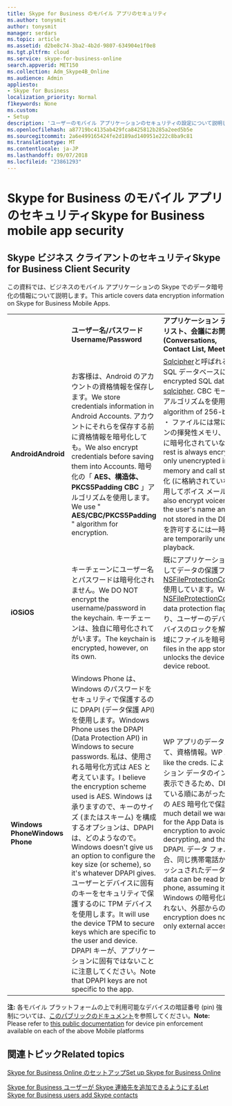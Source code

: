 ```yaml
---
title: Skype for Business のモバイル アプリのセキュリティ
ms.author: tonysmit
author: tonysmit
manager: serdars
ms.topic: article
ms.assetid: d2be8c74-3ba2-4b2d-9807-634904e1f0e8
ms.tgt.pltfrm: cloud
ms.service: skype-for-business-online
search.appverid: MET150
ms.collection: Adm_Skype4B_Online
ms.audience: Admin
appliesto:
- Skype for Business
localization_priority: Normal
f1keywords: None
ms.custom:
- Setup
description: 'ユーザーのモバイル アプリケーションのセキュリティの設定について説明します。 '
ms.openlocfilehash: a87719bc4135ab429fca8425812b285a2eed5b5e
ms.sourcegitcommit: 2a6e499165424fe2d189ad140951e222c8ba9c81
ms.translationtype: MT
ms.contentlocale: ja-JP
ms.lasthandoff: 09/07/2018
ms.locfileid: "23861293"
---
```

# <a name="skype-for-business-mobile-app-security"></a><span data-ttu-id="699bc-103">Skype for Business のモバイル アプリのセキュリティ</span><span class="sxs-lookup"><span data-stu-id="699bc-103">Skype for Business mobile app security</span></span>

## <a name="skype-for-business-client-security"></a><span data-ttu-id="699bc-104">Skype ビジネス クライアントのセキュリティ</span><span class="sxs-lookup"><span data-stu-id="699bc-104">Skype for Business Client Security</span></span>

<span data-ttu-id="699bc-105">この資料では、ビジネスのモバイル アプリケーションの Skype でのデータ暗号化の情報について説明します。</span><span class="sxs-lookup"><span data-stu-id="699bc-105">This article covers data encryption information on Skype for Business Mobile Apps.</span></span>
  
|||||
|:-----|:-----|:-----|:-----|
||<span data-ttu-id="699bc-106">**ユーザー名/パスワード**</span><span class="sxs-lookup"><span data-stu-id="699bc-106">**Username/Password**</span></span> <br/> |<span data-ttu-id="699bc-107">**アプリケーション データ (会話、<br/>リスト、会議にお問い合わせください)**</span><span class="sxs-lookup"><span data-stu-id="699bc-107">**App Data (Conversations,<br/> Contact List, Meetings)**</span></span> <br/> |<span data-ttu-id="699bc-108">**診断ログ**</span><span class="sxs-lookup"><span data-stu-id="699bc-108">**Diagnostic logs**</span></span> <br/> |
|<span data-ttu-id="699bc-109">**Android**</span><span class="sxs-lookup"><span data-stu-id="699bc-109">**Android**</span></span> <br/> |<span data-ttu-id="699bc-110">お客様は、Android のアカウントの資格情報を保存します。</span><span class="sxs-lookup"><span data-stu-id="699bc-110">We store credentials information in Android Accounts.</span></span> <span data-ttu-id="699bc-111">アカウントにそれらを保存する前に資格情報を暗号化しても。</span><span class="sxs-lookup"><span data-stu-id="699bc-111">We also encrypt credentials before saving them into Accounts.</span></span> <span data-ttu-id="699bc-112">暗号化の「 **AES、構造体、PKCS5Padding CBC** 」アルゴリズムを使用します。</span><span class="sxs-lookup"><span data-stu-id="699bc-112">We use " **AES/CBC/PKCS5Padding** " algorithm for encryption.</span></span> <br/> |<span data-ttu-id="699bc-113">[Sqlcipher](https://www.zetetic.net/sqlcipher/design/)と呼ばれるライブラリを使用して暗号化された SQL データベースに格納します。</span><span class="sxs-lookup"><span data-stu-id="699bc-113">We store in an encrypted SQL database using a library called [sqlcipher](https://www.zetetic.net/sqlcipher/design/).</span></span> <span data-ttu-id="699bc-114">CBC モードでは、256 ビット AES の既定のアルゴリズムを使用します。</span><span class="sxs-lookup"><span data-stu-id="699bc-114">We use their default algorithm of 256-bit AES in CBC mode.</span></span> <span data-ttu-id="699bc-115">データベース ・ ファイルには常に暗号化データおよびアプリケーションの揮発性メモリ、および呼び出しスタック内で転送中に暗号化されていない状態では、のみです。</span><span class="sxs-lookup"><span data-stu-id="699bc-115">The data at rest is always encrypted in the database file and is only unencrypted in transit inside of the app's volatile memory and call stacks.</span></span> <span data-ttu-id="699bc-116">ユーザー名とパスワードの暗号化 (に格納されていないデータベース内) と同じ方法を使用してボイス メール ファイルを暗号化もできます。</span><span class="sxs-lookup"><span data-stu-id="699bc-116">We also encrypt voicemail files using the same method as the user's name and password encryption (they are not stored in the DB).</span></span> <span data-ttu-id="699bc-117">ボイスメールは、ディスクの再生を許可するには一時的に暗号化されます。</span><span class="sxs-lookup"><span data-stu-id="699bc-117">Voicemails are temporarily unencrypted on disk to allow playback.</span></span>  <br/> |<span data-ttu-id="699bc-118">この情報は暗号化されていません。</span><span class="sxs-lookup"><span data-stu-id="699bc-118">This information is not encrypted.</span></span>  <br/> |
|<span data-ttu-id="699bc-119">**iOS**</span><span class="sxs-lookup"><span data-stu-id="699bc-119">**iOS**</span></span> <br/> |<span data-ttu-id="699bc-120">キーチェーンにユーザー名とパスワードは暗号化されません。</span><span class="sxs-lookup"><span data-stu-id="699bc-120">We DO NOT encrypt the username/password in the keychain.</span></span> <span data-ttu-id="699bc-121">キーチェーンは、独自に暗号化されてがいます。</span><span class="sxs-lookup"><span data-stu-id="699bc-121">The keychain is encrypted, however, on its own.</span></span>  <br/> |<span data-ttu-id="699bc-122">既にアプリケーション記憶域内のすべてのファイルに対してデータの保護フラグを[NSFileProtectionCompleteUntilFirstUserAuthentication](https://developer.apple.com/reference/foundation/fileprotectiontype/1616633-completeuntilfirstuserauthentica)使用しています。</span><span class="sxs-lookup"><span data-stu-id="699bc-122">We are already using [NSFileProtectionCompleteUntilFirstUserAuthentication](https://developer.apple.com/reference/foundation/fileprotectiontype/1616633-completeuntilfirstuserauthentica) data protection flag on all files in the app storage.</span></span> <span data-ttu-id="699bc-123">つまり、ユーザーのデバイスの再起動後に非常に最初に、デバイスのロックを解除するまでアプリケーションの記憶域にファイルを暗号化するとします。</span><span class="sxs-lookup"><span data-stu-id="699bc-123">This means that files in the app storage would be encrypted until user unlocks the device for the very first time after the device reboot.</span></span> <br/> |<span data-ttu-id="699bc-124">この情報は暗号化されていません。</span><span class="sxs-lookup"><span data-stu-id="699bc-124">This information is not encrypted.</span></span>  <br/> |
|<span data-ttu-id="699bc-125">**Windows Phone**</span><span class="sxs-lookup"><span data-stu-id="699bc-125">**Windows Phone**</span></span> <br/> |<span data-ttu-id="699bc-126">Windows Phone は、Windows のパスワードをセキュリティで保護するのに DPAPI (データ保護 API) を使用します。</span><span class="sxs-lookup"><span data-stu-id="699bc-126">Windows Phone uses the DPAPI (Data Protection API) in Windows to secure passwords.</span></span> <span data-ttu-id="699bc-127">私は、使用される暗号化方式は AES と考えています。</span><span class="sxs-lookup"><span data-stu-id="699bc-127">I believe the encryption scheme used is AES.</span></span> <span data-ttu-id="699bc-128">Windows は承りますので、キーのサイズ (またはスキーム) を構成するオプションは、DPAPI は、どのようなので。</span><span class="sxs-lookup"><span data-stu-id="699bc-128">Windows doesn't give us an option to configure the key size (or scheme), so it's whatever DPAPI gives.</span></span> <span data-ttu-id="699bc-129">ユーザーとデバイスに固有のキーをセキュリティで保護するのに TPM デバイスを使用します。</span><span class="sxs-lookup"><span data-stu-id="699bc-129">It will use the device TPM to secure keys which are specific to the user and device.</span></span> <span data-ttu-id="699bc-130">DPAPI キーが、アプリケーションに固有ではないことに注意してください。</span><span class="sxs-lookup"><span data-stu-id="699bc-130">Note that DPAPI keys are not specific to the app.</span></span>  <br/> |<span data-ttu-id="699bc-131">WP アプリのデータが保護されている[DPAP](https://msdn.microsoft.com/en-us/library/windows/apps/hh487164%28v=vs.105%29.aspx)で、気に入って、資格情報。</span><span class="sxs-lookup"><span data-stu-id="699bc-131">WP App Data is protected with [DPAP](https://msdn.microsoft.com/en-us/library/windows/apps/hh487164%28v=vs.105%29.aspx)I, like the creds.</span></span> <span data-ttu-id="699bc-132">によって必要な量の詳細は、アプリケーション データのインデックス情報の一部は復号化、なし表示できるため、DPAPI を使用してそのキーが保護されている順にあがったりを避けるために (DPAPI ではない) の AES 暗号化で保護されています。</span><span class="sxs-lookup"><span data-stu-id="699bc-132">Depending on how much detail we want, some of the index information for the App Data is protected by (non-DPAPI) AES encryption to avoid salting, so we can look up without decrypting, and that key is in turn protected with DPAPI.</span></span> <span data-ttu-id="699bc-133">データ フォルダーにアクセスできると仮定した場合、同じ携帯電話からのすべてのプロセスによってキャッシュされたデータを読み取ることができます。</span><span class="sxs-lookup"><span data-stu-id="699bc-133">Cached data can be read by any process from the same phone, assuming it can reach our data folder.</span></span> <span data-ttu-id="699bc-134">Windows の暗号化はサンド ボックスの侵害から保護されない、外部からのアクセスのみを試みます。</span><span class="sxs-lookup"><span data-stu-id="699bc-134">Windows encryption does not protect from sandbox breach, only external access attempts.</span></span>  <br/> |<span data-ttu-id="699bc-135">この情報は暗号化されていません。</span><span class="sxs-lookup"><span data-stu-id="699bc-135">This information is not encrypted.</span></span>  <br/> |
   
<span data-ttu-id="699bc-136">**注:** 各モバイル プラットフォームの上で利用可能なデバイスの暗証番号 (pin) 強制については、[このパブリックのドキュメント](https://docs.microsoft.com/en-us/InTune/deploy-use/introduction-to-device-compliance-policies-in-microsoft-intune)を参照してください。</span><span class="sxs-lookup"><span data-stu-id="699bc-136">**Note:** Please refer to [this public documentation](https://docs.microsoft.com/en-us/InTune/deploy-use/introduction-to-device-compliance-policies-in-microsoft-intune) for device pin enforcement available on each of the above Mobile platforms</span></span>
  
## <a name="related-topics"></a><span data-ttu-id="699bc-137">関連トピック</span><span class="sxs-lookup"><span data-stu-id="699bc-137">Related topics</span></span>
[<span data-ttu-id="699bc-138">Skype for Business Online のセットアップ</span><span class="sxs-lookup"><span data-stu-id="699bc-138">Set up Skype for Business Online</span></span>](set-up-skype-for-business-online.md)

[<span data-ttu-id="699bc-139">Skype for Business ユーザーが Skype 連絡先を追加できるようにする</span><span class="sxs-lookup"><span data-stu-id="699bc-139">Let Skype for Business users add Skype contacts</span></span>](let-skype-for-business-users-add-skype-contacts.md)

  
 